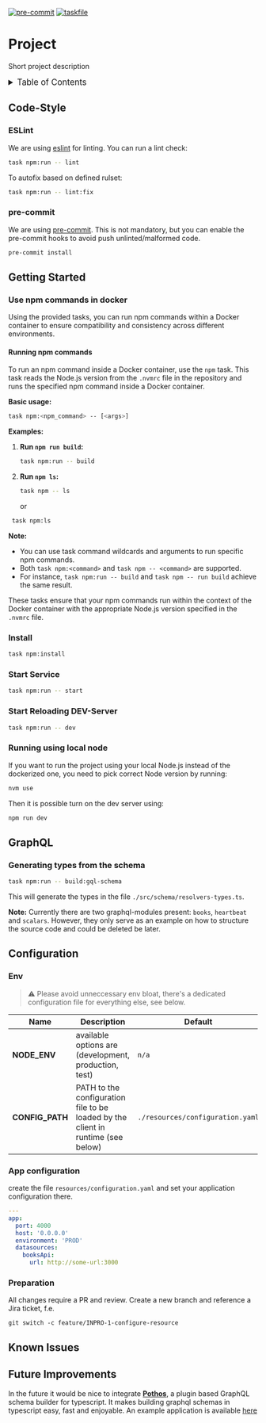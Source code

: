 <!-- markdownlint-disable MD041 -->
<!-- markdownlint-disable MD033 -->
<!-- markdownlint-disable MD028 -->

<!-- PROJECT SHIELDS -->
<!--
*** I'm using markdown "reference style" links for readability.
*** Reference links are enclosed in brackets [ ] instead of parentheses ( ).
*** See the bottom of this document for the declaration of the reference variables
*** for contributors-url, forks-url, etc. This is an optional, concise syntax you may use.
*** https://www.markdownguide.org/basic-syntax/#reference-style-links
-->

[![pre-commit][pre-commit-shield]][pre-commit-url]
[![taskfile][taskfile-shield]][taskfile-url]

# Project

Short project description

<details>
  <summary style="font-size:1.2em;">Table of Contents</summary>
<!-- START doctoc generated TOC please keep comment here to allow auto update -->
<!-- DON'T EDIT THIS SECTION, INSTEAD RE-RUN doctoc TO UPDATE -->

- [Code-Style](#code-style)
  - [ESLint](#eslint)
  - [pre-commit](#pre-commit)
- [Getting Started](#getting-started)
  - [Use npm commands in docker](#use-npm-commands-in-docker)
  - [Install](#install)
  - [Start Service](#start-service)
  - [Start Reloading DEV-Server](#start-reloading-dev-server)
- [GraphQL](#graphql)
  - [Generating types from the schema](#generating-types-from-the-schema)
- [Configuration](#configuration)
  - [Env](#env)
  - [App configuration](#app-configuration)
  - [Preparation](#preparation)
- [Known Issues](#known-issues)
- [Future Improvements](#future-improvements)

<!-- END doctoc generated TOC please keep comment here to allow auto update -->
</details>

## Code-Style

### ESLint

We are using [eslint](https://eslint.org/) for linting.
You can run a lint check:

```bash
task npm:run -- lint
```

To autofix based on defined rulset:

```bash
task npm:run -- lint:fix
```

### pre-commit

We are using [pre-commit](https://pre-commit.com/).
This is not mandatory, but you can enable the pre-commit hooks to avoid push unlinted/malformed code.

```bash
pre-commit install
```

## Getting Started

### Use npm commands in docker

Using the provided tasks, you can run npm commands within a Docker container to ensure compatibility and consistency across different environments.

#### Running npm commands

To run an npm command inside a Docker container, use the `npm` task. This task reads the Node.js version from the `.nvmrc` file in the repository and runs the specified npm command inside a Docker container.

**Basic usage:**

```bash
task npm:<npm_command> -- [<args>]
```

**Examples:**

1. **Run `npm run build`:**

   ```bash
   task npm:run -- build
   ```

2. **Run `npm ls`:**

   ```bash
   task npm -- ls
   ```

   or

```bash
 task npm:ls
```

**Note:**

- You can use task command wildcards and arguments to run specific npm commands.
- Both `task npm:<command>` and `task npm -- <command>` are supported.
- For instance, `task npm:run -- build` and `task npm -- run build` achieve the same result.

These tasks ensure that your npm commands run within the context of the Docker container with the appropriate Node.js version specified in the `.nvmrc` file.

### Install

```bash
task npm:install
```

### Start Service

```bash
task npm:run -- start
```

### Start Reloading DEV-Server

```bash
task npm:run -- dev
```

### Running using local node

If you want to run the project using your local Node.js instead of the dockerized one, you need to pick correct Node version by running:
```bash
nvm use
```

Then it is possible turn on the dev server using:
```bash
npm run dev
```

## GraphQL

### Generating types from the schema

```bash
task npm:run -- build:gql-schema
```

This will generate the types in the file `./src/schema/resolvers-types.ts`.

**Note:**
Currently there are two graphql-modules present: `books`, `heartbeat` and `scalars`.
However, they only serve as an example on how to structure the source code and could be deleted be later.

## Configuration

### Env

> ⚠️ Please avoid unneccessary env bloat, there's a dedicated configuration
> file for everything else, see below.

| Name            | Description                                                                      | Default                          |
| --------------- | -------------------------------------------------------------------------------- | -------------------------------- |
| **NODE_ENV**    | available options are (development, production, test)                            | `n/a`                            |
| **CONFIG_PATH** | PATH to the configuration file to be loaded by the client in runtime (see below) | `./resources/configuration.yaml` |

### App configuration

create the file `resources/configuration.yaml` and set your application configuration there.

```yaml
---
app:
  port: 4000
  host: '0.0.0.0'
  environment: 'PROD'
  datasources:
    booksApi:
      url: http://some-url:3000
```

### Preparation

All changes require a PR and review. Create a new branch and reference a Jira ticket, f.e.

```console
git switch -c feature/INPRO-1-configure-resource
```

## Known Issues

<!-- TBD -->

## Future Improvements

In the future it would be nice to integrate **[Pothos](https://pothos-graphql.dev/)**, a plugin based GraphQL schema builder for typescript.
It makes building graphql schemas in typescript easy, fast and enjoyable.
An example application is available [here](https://github.com/prisma/prisma-examples/tree/latest/orm/graphql)

<!-- MARKDOWN LINKS & IMAGES -->
<!-- https://www.markdownguide.org/basic-syntax/#reference-style-links -->

<!-- Links -->

<!-- Badges -->

[pre-commit-shield]: https://img.shields.io/badge/pre--commit-enabled-brightgreen?logo=pre-commit
[pre-commit-url]: https://github.com/pre-commit/pre-commit
[taskfile-url]: https://taskfile.dev/
[taskfile-shield]: https://img.shields.io/badge/Taskfile-Enabled-brightgreen?logo=task

